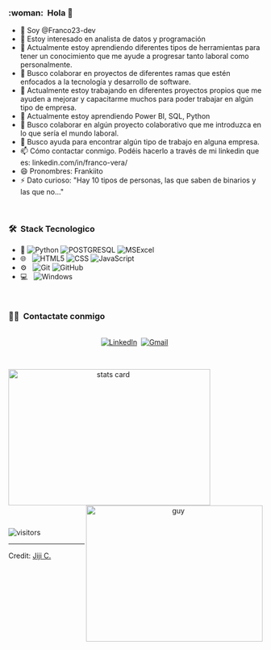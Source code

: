 <h3> :woman: &nbsp;Hola 👋 </h3>

 - 👋 Soy @Franco23-dev
 - 👀 Estoy interesado en analista de datos y programación
 - 🌱 Actualmente estoy aprendiendo diferentes tipos de herramientas para tener un conocimiento que me ayude a progresar tanto laboral como personalmente.
 - 💞️ Busco colaborar en proyectos de diferentes ramas que estén enfocados a la tecnología y desarrollo de software.
 - 🔭 Actualmente estoy trabajando en diferentes proyectos propios que me ayuden a mejorar y capacitarme muchos para poder trabajar en algún tipo de empresa.
 - 🌱 Actualmente estoy aprendiendo Power BI, SQL, Python
 - 👯 Busco colaborar en algún proyecto colaborativo que me introduzca en lo que sería el mundo laboral.
 - 🤔 Busco ayuda para encontrar algún tipo de trabajo en alguna empresa.
 - 📫 Cómo contactar conmigo. Podéis hacerlo a través de mi linkedin que es: linkedin.com/in/franco-vera/
 - 😄 Pronombres: Frankiito
 - ⚡ Dato curioso: "Hay 10 tipos de personas, las que saben de binarios y las que no..."

<br/>

<h3> 🛠 &nbsp;Stack Tecnologico</h3>

- :space_invader:
  ![Python](https://img.shields.io/badge/Python-14354C?style=for-the-badge&logo=python&logoColor=white)
  ![POSTGRESQL](https://img.shields.io/badge/PostgreSQL-316192?style=for-the-badge&logo=postgresql&logoColor=white) 
  ![MSExcel](https://img.shields.io/badge/Microsoft_Excel-217346?style=for-the-badge&logo=microsoft-excel&logoColor=white) 
- 🌐 &nbsp;
  ![HTML5](https://img.shields.io/badge/HTML5-E34F26?style=for-the-badge&logo=html5&logoColor=white)
  ![CSS](https://img.shields.io/badge/CSS-239120?&style=for-the-badge&logo=css3&logoColor=white)
  ![JavaScript](https://img.shields.io/badge/JavaScript-323330?style=for-the-badge&logo=javascript&logoColor=F7DF1E)
- ⚙️ &nbsp;
  ![Git](https://img.shields.io/badge/Git-F05032?style=for-the-badge&logo=git&logoColor=white)
  ![GitHub](https://img.shields.io/badge/GitHub-100000?style=for-the-badge&logo=github&logoColor=white)
- 💻 &nbsp;
  ![Windows](https://img.shields.io/badge/Windows-0078D6?style=for-the-badge&logo=windows&logoColor=white)


<br/>


<h3> 🤝🏻 &nbsp;Contactate conmigo </h3> 

<p align="center">
<br>
<a href="https://www.linkedin.com/in/franco-vera/"><img src="https://img.shields.io/badge/linkedin-%230077B5.svg?&style=for-the-badge&logo=linkedin&logoColor=white" alt="LinkedIn" /></a>&nbsp;
<a href="mailto:fjdvera.20@gmail.com?subject=Hola%20Jiji"><img src="https://img.shields.io/badge/gmail-%23D14836.svg?&style=for-the-badge&logo=gmail&logoColor=white" alt="Gmail"/></a>&nbsp;
</p>



<br/> 
<p>

<a align= "center" href="https://github.com/Franco23-dev/">
  <img alt= "stats card" height="270px" width="400" src="https://github-readme-stats.vercel.app/api?username=dataonatangent&theme=cobalt&show_icons=true&count_private=true" />
  <img align="right" height="270px" alt="guy" width="350" src="https://i.pinimg.com/originals/e4/26/70/e426702edf874b181aced1e2fa5c6cde.gif" /> </a>

</p>
<br/>

<p>
    <img align="center" alt="visitors" src="https://gpvc.arturio.dev/dataonatangent"/>
</p>

-----
Credit: [Jiji C.](https://github.com/DataOnATangent)
